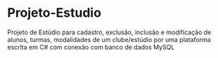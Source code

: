 # Projeto-Estudio

Projeto de Estúdio para cadastro, exclusão, inclusão e modificação de alunos, turmas, modalidades de um clube/estúdio por uma plataforma escrita em C# com conexão com banco de dados MySQL
